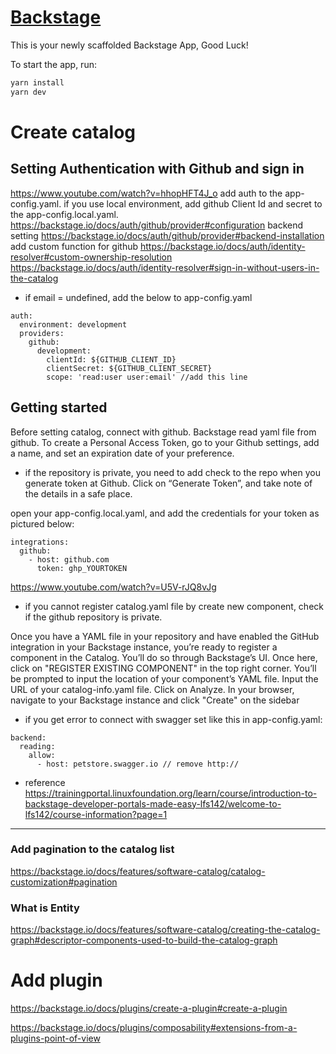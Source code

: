 # [Backstage](https://backstage.io)

This is your newly scaffolded Backstage App, Good Luck!

To start the app, run:

```sh
yarn install
yarn dev
```

# Create catalog

## Setting Authentication with Github and sign in 
https://www.youtube.com/watch?v=hhopHFT4J_o
add auth to the app-config.yaml. if you use local environment, add github Client Id and secret to the app-config.local.yaml.
https://backstage.io/docs/auth/github/provider#configuration
backend setting
https://backstage.io/docs/auth/github/provider#backend-installation
add custom function for github 
https://backstage.io/docs/auth/identity-resolver#custom-ownership-resolution
https://backstage.io/docs/auth/identity-resolver#sign-in-without-users-in-the-catalog

* if email = undefined, add the below to app-config.yaml
```
auth:
  environment: development
  providers:
    github:
      development:
        clientId: ${GITHUB_CLIENT_ID}
        clientSecret: ${GITHUB_CLIENT_SECRET}
        scope: 'read:user user:email' //add this line
```

## Getting started

Before setting catalog, connect with github. Backstage read yaml file from github.
To create a Personal Access Token, go to your Github settings, add a name, and set an expiration date of your preference.
* if the repository is private, you need to add check to the repo when you generate token at Github.
Click on “Generate Token”, and take note of the details in a safe place.


open your app-config.local.yaml, and add the credentials for your token as pictured below:
```
integrations:
  github:
    - host: github.com
      token: ghp_YOURTOKEN
```
https://www.youtube.com/watch?v=U5V-rJQ8vJg
* if you cannot register catalog.yaml file by create new component, check if the github repository is private.

Once you have a YAML file in your repository and have enabled the GitHub integration in your Backstage instance, you’re ready to register a component in the Catalog. You’ll do so through Backstage’s UI.
Once here, click on "REGISTER EXISTING COMPONENT" in the top right corner. You’ll be prompted to input the location of your component’s YAML file.
Input the URL of your catalog-info.yaml file. Click on Analyze.
In your browser, navigate to your Backstage instance and click "Create" on the sidebar

* if you get error to connect with swagger set like this in app-config.yaml:
```
backend:
  reading:
    allow:
      - host: petstore.swagger.io // remove http://
```

* reference
https://trainingportal.linuxfoundation.org/learn/course/introduction-to-backstage-developer-portals-made-easy-lfs142/welcome-to-lfs142/course-information?page=1

-----------------------------------------------------------------------------------
### Add pagination to the catalog list
https://backstage.io/docs/features/software-catalog/catalog-customization#pagination

### What is Entity
https://backstage.io/docs/features/software-catalog/creating-the-catalog-graph#descriptor-components-used-to-build-the-catalog-graph

# Add plugin
https://backstage.io/docs/plugins/create-a-plugin#create-a-plugin

https://backstage.io/docs/plugins/composability#extensions-from-a-plugins-point-of-view
